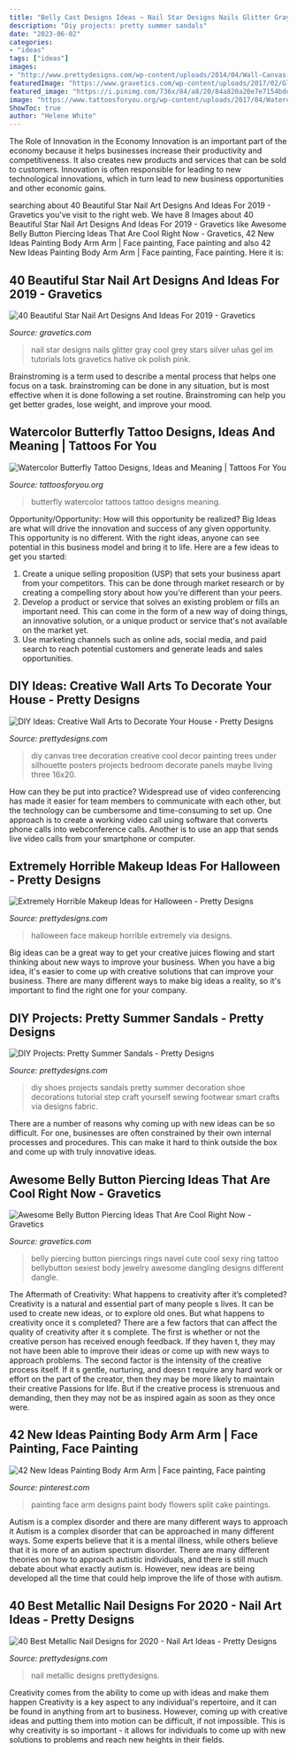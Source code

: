 ```yaml
---
title: "Belly Cast Designs Ideas ~ Nail Star Designs Nails Glitter Gray Cool Grey Stars Silver Uñas Gel Im Tutorials Lots Gravetics Hative Ok Polish Pink"
description: "Diy projects: pretty summer sandals"
date: "2023-06-02"
categories:
- "ideas"
tags: ["ideas"]
images:
- "http://www.prettydesigns.com/wp-content/uploads/2014/04/Wall-Canvas-Art.jpg"
featuredImage: "https://www.gravetics.com/wp-content/uploads/2017/02/Glitter-Gray-Nail-Designs-with-Black-Star.jpg"
featured_image: "https://i.pinimg.com/736x/84/a8/20/84a820a20e7e7154bddb7b3ba9e71800.jpg"
image: "https://www.tattoosforyou.org/wp-content/uploads/2017/04/Watercolor-Butterfly-Tattoos.jpg"
ShowToc: true
author: "Helene White"
---
```



The Role of Innovation in the Economy
Innovation is an important part of the economy because it helps businesses increase their productivity and competitiveness. It also creates new products and services that can be sold to customers. Innovation is often responsible for leading to new technological innovations, which in turn lead to new business opportunities and other economic gains.

	

		
searching about 40 Beautiful Star Nail Art Designs And Ideas For 2019 - Gravetics you've visit to the right web. We have 8 Images about 40 Beautiful Star Nail Art Designs And Ideas For 2019 - Gravetics like Awesome Belly Button Piercing Ideas That Are Cool Right Now - Gravetics, 42 New Ideas Painting Body Arm Arm | Face painting, Face painting and also 42 New Ideas Painting Body Arm Arm | Face painting, Face painting. Here it is:
		
    
## 40 Beautiful Star Nail Art Designs And Ideas For 2019 - Gravetics

<img loading=lazy src="https://www.gravetics.com/wp-content/uploads/2017/02/Glitter-Gray-Nail-Designs-with-Black-Star.jpg" onerror="this.onerror=null;this.src='https://tse3.mm.bing.net/th?id=OIP.nlIgCXZunIKgGfuxBOMjUAHaHZ&amp;pid=15.1';" alt="40 Beautiful Star Nail Art Designs And Ideas For 2019 - Gravetics">

_Source: gravetics.com_

>nail star designs nails glitter gray cool grey stars silver uñas gel im tutorials lots gravetics hative ok polish pink. 

	

Brainstroming is a term used to describe a mental process that helps one focus on a task. brainstroming can be done in any situation, but is most effective when it is done following a set routine. Brainstroming can help you get better grades, lose weight, and improve your mood.

    
## Watercolor Butterfly Tattoo Designs, Ideas And Meaning | Tattoos For You

<img loading=lazy src="https://www.tattoosforyou.org/wp-content/uploads/2017/04/Watercolor-Butterfly-Tattoos.jpg" onerror="this.onerror=null;this.src='https://tse3.mm.bing.net/th?id=OIP.eOzVc7pgz-TbrtUCcjSVBgHaHa&amp;pid=15.1';" alt="Watercolor Butterfly Tattoo Designs, Ideas and Meaning | Tattoos For You">

_Source: tattoosforyou.org_

>butterfly watercolor tattoos tattoo designs meaning. 

	

Opportunity/Opportunity: How will this opportunity be realized?
Big Ideas are what will drive the innovation and success of any given opportunity. This opportunity is no different. With the right ideas, anyone can see potential in this business model and bring it to life. Here are a few ideas to get you started: 
1. Create a unique selling proposition (USP) that sets your business apart from your competitors. This can be done through market research or by creating a compelling story about how you're different than your peers. 
2. Develop a product or service that solves an existing problem or fills an important need. This can come in the form of a new way of doing things, an innovative solution, or a unique product or service that's not available on the market yet. 
3. Use marketing channels such as online ads, social media, and paid search to reach potential customers and generate leads and sales opportunities.

    
## DIY Ideas: Creative Wall Arts To Decorate Your House - Pretty Designs

<img loading=lazy src="http://www.prettydesigns.com/wp-content/uploads/2014/04/Wall-Canvas-Art.jpg" onerror="this.onerror=null;this.src='https://tse3.mm.bing.net/th?id=OIP.Z4v_TNCr45ue1DQWEHWXpAHaJ3&amp;pid=15.1';" alt="DIY Ideas: Creative Wall Arts to Decorate Your House - Pretty Designs">

_Source: prettydesigns.com_

>diy canvas tree decoration creative cool decor painting trees under silhouette posters projects bedroom decorate panels maybe living three 16x20. 

	

How can they be put into practice?
Widespread use of video conferencing has made it easier for team members to communicate with each other, but the technology can be cumbersome and time-consuming to set up. One approach is to create a working video call using software that converts phone calls into webconference calls. Another is to use an app that sends live video calls from your smartphone or computer.

    
## Extremely Horrible Makeup Ideas For Halloween - Pretty Designs

<img loading=lazy src="http://www.prettydesigns.com/wp-content/uploads/2014/10/Two-Face-Look-for-Halloween.jpg" onerror="this.onerror=null;this.src='https://tse2.mm.bing.net/th?id=OIP.349yTmYG2NjGcrP6I1y3ZAHaKS&amp;pid=15.1';" alt="Extremely Horrible Makeup Ideas for Halloween - Pretty Designs">

_Source: prettydesigns.com_

>halloween face makeup horrible extremely via designs. 

	

Big ideas can be a great way to get your creative juices flowing and start thinking about new ways to improve your business. When you have a big idea, it's easier to come up with creative solutions that can improve your business. There are many different ways to make big ideas a reality, so it's important to find the right one for your company.

    
## DIY Projects: Pretty Summer Sandals - Pretty Designs

<img loading=lazy src="http://www.prettydesigns.com/wp-content/uploads/2014/08/DIY-Shoes.jpg" onerror="this.onerror=null;this.src='https://tse3.mm.bing.net/th?id=OIP.OONHGZRuDv2J363PAnxzPQHaPs&amp;pid=15.1';" alt="DIY Projects: Pretty Summer Sandals - Pretty Designs">

_Source: prettydesigns.com_

>diy shoes projects sandals pretty summer decoration shoe decorations tutorial step craft yourself sewing footwear smart crafts via designs fabric. 

	

There are a number of reasons why coming up with new ideas can be so difficult. For one, businesses are often constrained by their own internal processes and procedures. This can make it hard to think outside the box and come up with truly innovative ideas.

    
## Awesome Belly Button Piercing Ideas That Are Cool Right Now - Gravetics

<img loading=lazy src="https://www.gravetics.com/wp-content/uploads/2017/02/Dangling-Flowers.jpg" onerror="this.onerror=null;this.src='https://tse2.mm.bing.net/th?id=OIP.1TbP_ZsVO3YrNwcqcjIXpgHaLH&amp;pid=15.1';" alt="Awesome Belly Button Piercing Ideas That Are Cool Right Now - Gravetics">

_Source: gravetics.com_

>belly piercing button piercings rings navel cute cool sexy ring tattoo bellybutton sexiest body jewelry awesome dangling designs different dangle. 

	

The Aftermath of Creativity: What happens to creativity after it’s completed?
Creativity is a natural and essential part of many people s lives. It can be used to create new ideas, or to explore old ones. But what happens to creativity once it s completed?
There are a few factors that can affect the quality of creativity after it s complete. The first is whether or not the creative person has received enough feedback. If they haven t, they may not have been able to improve their ideas or come up with new ways to approach problems. The second factor is the intensity of the creative process itself. If it s gentle, nurturing, and doesn t require any hard work or effort on the part of the creator, then they may be more likely to maintain their creative Passions for life. But if the creative process is strenuous and demanding, then they may not be as inspired again as soon as they once were.

    
## 42 New Ideas Painting Body Arm Arm | Face Painting, Face Painting

<img loading=lazy src="https://i.pinimg.com/736x/84/a8/20/84a820a20e7e7154bddb7b3ba9e71800.jpg" onerror="this.onerror=null;this.src='https://tse1.mm.bing.net/th?id=OIP.iEJ4t4zEEPY_WHR0hrWDuAAAAA&amp;pid=15.1';" alt="42 New Ideas Painting Body Arm Arm | Face painting, Face painting">

_Source: pinterest.com_

>painting face arm designs paint body flowers split cake paintings. 

	

Autism is a complex disorder and there are many different ways to approach it
Autism is a complex disorder that can be approached in many different ways. Some experts believe that it is a mental illness, while others believe that it is more of an autism spectrum disorder. There are many different theories on how to approach autistic individuals, and there is still much debate about what exactly autism is. However, new ideas are being developed all the time that could help improve the life of those with autism.

    
## 40 Best Metallic Nail Designs For 2020 - Nail Art Ideas - Pretty Designs

<img loading=lazy src="http://www.prettydesigns.com/wp-content/uploads/2017/12/40-best-metallic-nail-designs-for-2018-nail-art-ideas-3.jpg" onerror="this.onerror=null;this.src='https://tse2.mm.bing.net/th?id=OIP.x6-4ciCfZ0_BJnDA7D6UvAHaHa&amp;pid=15.1';" alt="40 Best Metallic Nail Designs for 2020 - Nail Art Ideas - Pretty Designs">

_Source: prettydesigns.com_

>nail metallic designs prettydesigns. 

	

Creativity comes from the ability to come up with ideas and make them happen
Creativity is a key aspect to any individual's repertoire, and it can be found in anything from art to business. However, coming up with creative ideas and putting them into motion can be difficult, if not impossible. This is why creativity is so important - it allows for individuals to come up with new solutions to problems and reach new heights in their fields.

